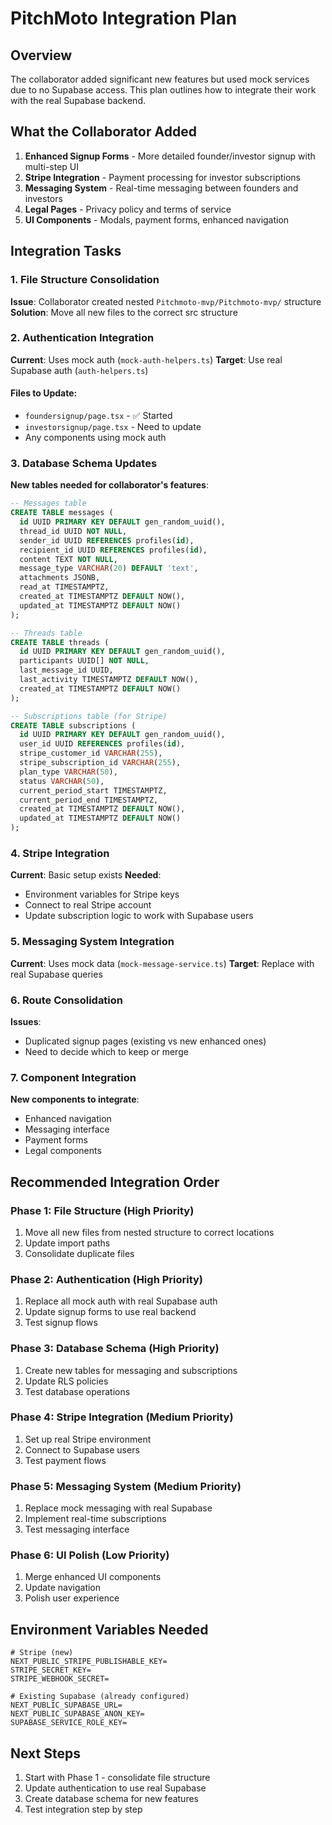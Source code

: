 # PitchMoto Integration Plan

## Overview
The collaborator added significant new features but used mock services due to no Supabase access. This plan outlines how to integrate their work with the real Supabase backend.

## What the Collaborator Added
1. **Enhanced Signup Forms** - More detailed founder/investor signup with multi-step UI
2. **Stripe Integration** - Payment processing for investor subscriptions
3. **Messaging System** - Real-time messaging between founders and investors
4. **Legal Pages** - Privacy policy and terms of service
5. **UI Components** - Modals, payment forms, enhanced navigation

## Integration Tasks

### 1. File Structure Consolidation
**Issue**: Collaborator created nested `Pitchmoto-mvp/Pitchmoto-mvp/` structure
**Solution**: Move all new files to the correct src structure

### 2. Authentication Integration
**Current**: Uses mock auth (`mock-auth-helpers.ts`)
**Target**: Use real Supabase auth (`auth-helpers.ts`)

#### Files to Update:
- `foundersignup/page.tsx` - ✅ Started
- `investorsignup/page.tsx` - Need to update
- Any components using mock auth

### 3. Database Schema Updates
**New tables needed for collaborator's features**:

```sql
-- Messages table
CREATE TABLE messages (
  id UUID PRIMARY KEY DEFAULT gen_random_uuid(),
  thread_id UUID NOT NULL,
  sender_id UUID REFERENCES profiles(id),
  recipient_id UUID REFERENCES profiles(id),
  content TEXT NOT NULL,
  message_type VARCHAR(20) DEFAULT 'text',
  attachments JSONB,
  read_at TIMESTAMPTZ,
  created_at TIMESTAMPTZ DEFAULT NOW(),
  updated_at TIMESTAMPTZ DEFAULT NOW()
);

-- Threads table
CREATE TABLE threads (
  id UUID PRIMARY KEY DEFAULT gen_random_uuid(),
  participants UUID[] NOT NULL,
  last_message_id UUID,
  last_activity TIMESTAMPTZ DEFAULT NOW(),
  created_at TIMESTAMPTZ DEFAULT NOW()
);

-- Subscriptions table (for Stripe)
CREATE TABLE subscriptions (
  id UUID PRIMARY KEY DEFAULT gen_random_uuid(),
  user_id UUID REFERENCES profiles(id),
  stripe_customer_id VARCHAR(255),
  stripe_subscription_id VARCHAR(255),
  plan_type VARCHAR(50),
  status VARCHAR(50),
  current_period_start TIMESTAMPTZ,
  current_period_end TIMESTAMPTZ,
  created_at TIMESTAMPTZ DEFAULT NOW(),
  updated_at TIMESTAMPTZ DEFAULT NOW()
);
```

### 4. Stripe Integration
**Current**: Basic setup exists
**Needed**: 
- Environment variables for Stripe keys
- Connect to real Stripe account
- Update subscription logic to work with Supabase users

### 5. Messaging System Integration
**Current**: Uses mock data (`mock-message-service.ts`)
**Target**: Replace with real Supabase queries

### 6. Route Consolidation
**Issues**:
- Duplicated signup pages (existing vs new enhanced ones)
- Need to decide which to keep or merge

### 7. Component Integration
**New components to integrate**:
- Enhanced navigation
- Messaging interface
- Payment forms
- Legal components

## Recommended Integration Order

### Phase 1: File Structure (High Priority)
1. Move all new files from nested structure to correct locations
2. Update import paths
3. Consolidate duplicate files

### Phase 2: Authentication (High Priority)
1. Replace all mock auth with real Supabase auth
2. Update signup forms to use real backend
3. Test signup flows

### Phase 3: Database Schema (High Priority)
1. Create new tables for messaging and subscriptions
2. Update RLS policies
3. Test database operations

### Phase 4: Stripe Integration (Medium Priority)
1. Set up real Stripe environment
2. Connect to Supabase users
3. Test payment flows

### Phase 5: Messaging System (Medium Priority)
1. Replace mock messaging with real Supabase
2. Implement real-time subscriptions
3. Test messaging interface

### Phase 6: UI Polish (Low Priority)
1. Merge enhanced UI components
2. Update navigation
3. Polish user experience

## Environment Variables Needed
```
# Stripe (new)
NEXT_PUBLIC_STRIPE_PUBLISHABLE_KEY=
STRIPE_SECRET_KEY=
STRIPE_WEBHOOK_SECRET=

# Existing Supabase (already configured)
NEXT_PUBLIC_SUPABASE_URL=
NEXT_PUBLIC_SUPABASE_ANON_KEY=
SUPABASE_SERVICE_ROLE_KEY=
```

## Next Steps
1. Start with Phase 1 - consolidate file structure
2. Update authentication to use real Supabase
3. Create database schema for new features
4. Test integration step by step
